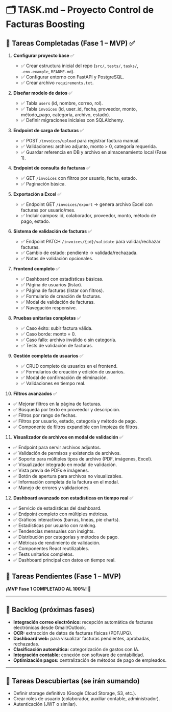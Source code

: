 # 🗂 TASK.md – Proyecto Control de Facturas Boosting

## 📌 Tareas Completadas (Fase 1 – MVP) ✅

1. **Configurar proyecto base** ✅

   * ✅ Crear estructura inicial del repo (`src/`, `tests/`, `tasks/`, `.env.example`, `README.md`).
   * ✅ Configurar entorno con FastAPI y PostgreSQL.
   * ✅ Crear archivo `requirements.txt`.

2. **Diseñar modelo de datos** ✅

   * ✅ Tabla `users` (id, nombre, correo, rol).
   * ✅ Tabla `invoices` (id, user_id, fecha, proveedor, monto, método_pago, categoría, archivo, estado).
   * ✅ Definir migraciones iniciales con SQLAlchemy.

3. **Endpoint de carga de facturas** ✅

   * ✅ POST `/invoices/upload` para registrar factura manual.
   * ✅ Validaciones: archivo adjunto, monto > 0, categoría requerida.
   * ✅ Guardar referencia en DB y archivo en almacenamiento local (Fase 1).

4. **Endpoint de consulta de facturas** ✅

   * ✅ GET `/invoices` con filtros por usuario, fecha, estado.
   * ✅ Paginación básica.

5. **Exportación a Excel** ✅

   * ✅ Endpoint GET `/invoices/export` → genera archivo Excel con facturas por usuario/mes.
   * ✅ Incluir campos: id, colaborador, proveedor, monto, método de pago, estado.

6. **Sistema de validación de facturas** ✅

   * ✅ Endpoint PATCH `/invoices/{id}/validate` para validar/rechazar facturas.
   * ✅ Cambio de estado: pendiente → validada/rechazada.
   * ✅ Notas de validación opcionales.

7. **Frontend completo** ✅

   * ✅ Dashboard con estadísticas básicas.
   * ✅ Página de usuarios (listar).
   * ✅ Página de facturas (listar con filtros).
   * ✅ Formulario de creación de facturas.
   * ✅ Modal de validación de facturas.
   * ✅ Navegación responsive.

8. **Pruebas unitarias completas** ✅

   * ✅ Caso éxito: subir factura válida.
   * ✅ Caso borde: monto = 0.
   * ✅ Caso fallo: archivo inválido o sin categoría.
   * ✅ Tests de validación de facturas.

9. **Gestión completa de usuarios** ✅

   * ✅ CRUD completo de usuarios en el frontend.
   * ✅ Formularios de creación y edición de usuarios.
   * ✅ Modal de confirmación de eliminación.
   * ✅ Validaciones en tiempo real.

10. **Filtros avanzados** ✅

   * ✅ Mejorar filtros en la página de facturas.
   * ✅ Búsqueda por texto en proveedor y descripción.
   * ✅ Filtros por rango de fechas.
   * ✅ Filtros por usuario, estado, categoría y método de pago.
   * ✅ Componente de filtros expandible con limpieza de filtros.

11. **Visualizador de archivos en modal de validación** ✅

   * ✅ Endpoint para servir archivos adjuntos.
   * ✅ Validación de permisos y existencia de archivos.
   * ✅ Soporte para múltiples tipos de archivo (PDF, imágenes, Excel).
   * ✅ Visualizador integrado en modal de validación.
   * ✅ Vista previa de PDFs e imágenes.
   * ✅ Botón de apertura para archivos no visualizables.
   * ✅ Información completa de la factura en el modal.
   * ✅ Manejo de errores y validaciones.

12. **Dashboard avanzado con estadísticas en tiempo real** ✅

   * ✅ Servicio de estadísticas del dashboard.
   * ✅ Endpoint completo con múltiples métricas.
   * ✅ Gráficos interactivos (barras, líneas, pie charts).
   * ✅ Estadísticas por usuario con ranking.
   * ✅ Tendencias mensuales con insights.
   * ✅ Distribución por categorías y métodos de pago.
   * ✅ Métricas de rendimiento de validación.
   * ✅ Componentes React reutilizables.
   * ✅ Tests unitarios completos.
   * ✅ Dashboard principal con datos en tiempo real.

## 📌 Tareas Pendientes (Fase 1 – MVP)

**¡MVP Fase 1 COMPLETADO AL 100%! 🎉**

---

## 📌 Backlog (próximas fases)

* **Integración correo electrónico:** recepción automática de facturas electrónicas desde Gmail/Outlook.
* **OCR:** extracción de datos de facturas físicas (PDF/JPG).
* **Dashboard web:** para visualizar facturas pendientes, aprobadas, rechazadas.
* **Clasificación automática:** categorización de gastos con IA.
* **Integración contable:** conexión con software de contabilidad.
* **Optimización pagos:** centralización de métodos de pago de empleados.

---

## 📌 Tareas Descubiertas (se irán sumando)

* Definir storage definitivo (Google Cloud Storage, S3, etc.).
* Crear roles de usuario (colaborador, auxiliar contable, administrador).
* Autenticación (JWT o similar).


